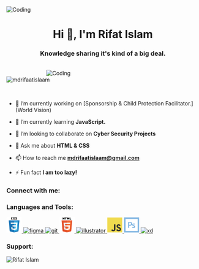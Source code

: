 <img alt="Coding" width="533" height="200" src="file:///C:/Users/USER/Downloads/github-header-image%20(1).png">
<h1 align="center">Hi 👋, I'm Rifat Islam</h1>
<h3 align="center">Knowledge sharing it's kind of a big deal.</h3>
<br>
<img align="right" alt="Coding" width="400" src="https://i.pinimg.com/originals/8b/e4/ef/8be4efc0a8e5bc4903aae00db82cb982.gif">

<p align="left"> <img src="https://komarev.com/ghpvc/?username=mdrifaatislaam&label=Profile%20views&color=0e75b6&style=flat" alt="mdrifaatislaam" /> </p>

<p align="left"> <a href="https://twitter.com/" target="blank"><img src="https://img.shields.io/twitter/follow/?logo=twitter&style=for-the-badge" alt="" /></a> </p>

- 🔭 I’m currently working on [Sponsorship & Child Protection Facilitator.](World Vision)

- 🌱 I’m currently learning **JavaScript.**

- 👯 I’m looking to collaborate on **Cyber Security Projects**

- 💬 Ask me about **HTML & CSS**

- 📫 How to reach me **mdrifaatislaam@gmail.com**

- ⚡ Fun fact **I am too lazy!**

<h3 align="left">Connect with me:</h3>
<p align="left">
</p>

<h3 align="left">Languages and Tools:</h3>
<p align="left"> <a href="https://www.w3schools.com/css/" target="_blank" rel="noreferrer"> <img src="https://raw.githubusercontent.com/devicons/devicon/master/icons/css3/css3-original-wordmark.svg" alt="css3" width="40" height="40"/> </a> <a href="https://www.figma.com/" target="_blank" rel="noreferrer"> <img src="https://www.vectorlogo.zone/logos/figma/figma-icon.svg" alt="figma" width="40" height="40"/> </a> <a href="https://git-scm.com/" target="_blank" rel="noreferrer"> <img src="https://www.vectorlogo.zone/logos/git-scm/git-scm-icon.svg" alt="git" width="40" height="40"/> </a> <a href="https://www.w3.org/html/" target="_blank" rel="noreferrer"> <img src="https://raw.githubusercontent.com/devicons/devicon/master/icons/html5/html5-original-wordmark.svg" alt="html5" width="40" height="40"/> </a> <a href="https://www.adobe.com/in/products/illustrator.html" target="_blank" rel="noreferrer"> <img src="https://www.vectorlogo.zone/logos/adobe_illustrator/adobe_illustrator-icon.svg" alt="illustrator" width="40" height="40"/> </a> <a href="https://developer.mozilla.org/en-US/docs/Web/JavaScript" target="_blank" rel="noreferrer"> <img src="https://raw.githubusercontent.com/devicons/devicon/master/icons/javascript/javascript-original.svg" alt="javascript" width="40" height="40"/> </a> <a href="https://www.photoshop.com/en" target="_blank" rel="noreferrer"> <img src="https://raw.githubusercontent.com/devicons/devicon/master/icons/photoshop/photoshop-line.svg" alt="photoshop" width="40" height="40"/> </a> <a href="https://www.adobe.com/products/xd.html" target="_blank" rel="noreferrer"> <img src="https://cdn.worldvectorlogo.com/logos/adobe-xd.svg" alt="xd" width="40" height="40"/> </a> </p>

<h3 align="left">Support:</h3>
<p><a href="https://www.buymeacoffee.com/Rifat Islam"> <img align="left" src="https://cdn.buymeacoffee.com/buttons/v2/default-yellow.png" height="50" width="210" alt="Rifat Islam" /></a></p><br><br>
